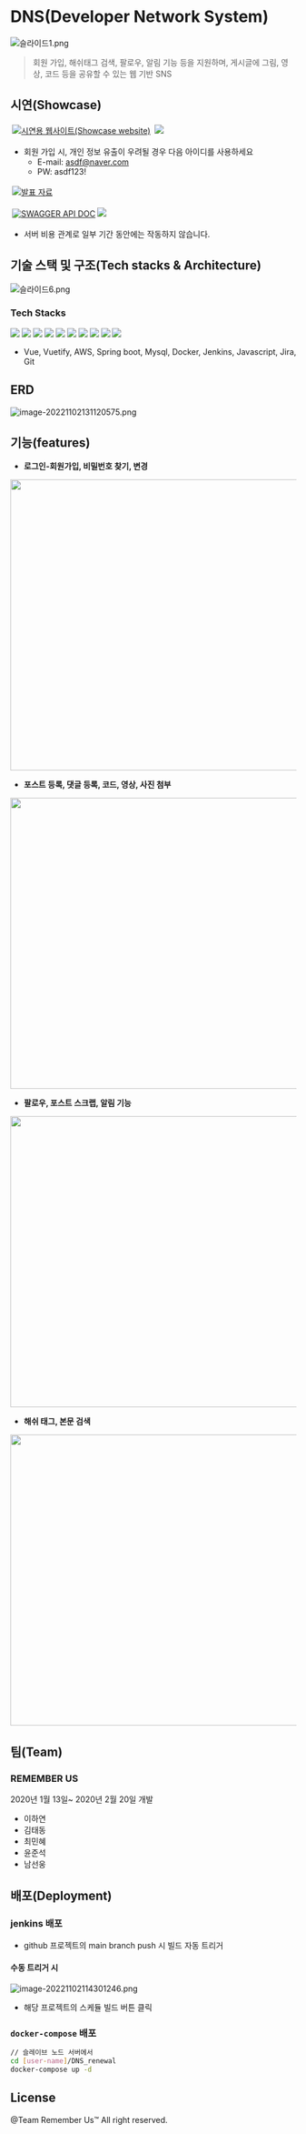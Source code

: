# DNS(Developer Network System)

![슬라이드1.png](assets/슬라이드1.png)

> 회원 가입, 해쉬태그 검색, 팔로우, 알림 기능 등을 지원하며, 게시글에 그림, 영상, 코드 등을 공유할 수 있는 웹 기반 SNS

## 시연(Showcase)

<a class="badge-anchor" href="http://ec2-54-180-98-152.ap-northeast-2.compute.amazonaws.com/"><img style="margin: 3px;" class="badge" title="시연용 웹사이트(Showcase website)" src="https://img.shields.io/badge/시연용 웹사이트(Showcase website)-skyblue?style=for-the-badge&logo=googlechrome"></a> <img src="https://badgen.net/github/status/micromatch/micromatch/4.0.1" >

- 회원 가입 시, 개인 정보 유출이 우려될 경우 다음 아이디를 사용하세요
	- E-mail: asdf@naver.com
	- PW: asdf123!

<a class="badge-anchor" href="https://docs.google.com/presentation/d/1ATPpyd-QxKbGKslnmjN56FQJNkG6qhc7VcyjozlnZ6I/edit?usp=sharing"><img style="margin: 3px;" class="badge" title="발표 자료" src="https://img.shields.io/badge/발표 자료(PPT)-orange?style=for-the-badge&logo=Microsoft PowerPoint"></a>

<a class="badge-anchor" href="http://ec2-54-180-98-152.ap-northeast-2.compute.amazonaws.com:8000/swagger-ui.html"><img style="margin: 3px;" class="badge" title="SWAGGER API DOC" src="https://img.shields.io/badge/SWAGGER API DOC-darkgreen?style=for-the-badge&logo=swagger"></a><img src="https://badgen.net/github/status/micromatch/micromatch/4.0.1">

- 서버 비용 관계로 일부 기간 동안에는 작동하지 않습니다.

## 기술 스택 및 구조(Tech stacks & Architecture)

![슬라이드6.png](assets/슬라이드6.png)
### Tech Stacks
<img src="assets/javascript.svg">  <img src="assets/vue.svg">  <img src="assets/vuetify.svg">  <img src="assets/spring_boot.svg">  <img src="assets/mysql.svg">  <img src="assets/jira.svg">  <img src="assets/jenkins.svg">  <img src="assets/docker.svg">  <img src="assets/git.svg">  <img src="assets/aws.svg">
- Vue, Vuetify, AWS, Spring boot, Mysql, Docker, Jenkins, Javascript, Jira, Git
## ERD
![image-20221102131120575.png](assets/image-20221102131120575.png)

## 기능(features)

- **로그인-회원가입, 비밀번호 찾기, 변경**

<img src="assets/image-20221102155927579.png" width="512px" height="auto">

- **포스트 등록, 댓글 등록, 코드, 영상, 사진 첨부**

<img src="assets/image-20221102155824635.png" width="512px" height="auto">

- **팔로우, 포스트 스크랩, 알림 기능**

<img src="assets/image-20221102155755141.png" width="512px" height="auto">

- **해쉬 태그, 본문 검색**

<img src="assets/image-20221102155734607.png" width="512px" height="auto">


## 팀(Team)
### REMEMBER US
2020년 1월 13일~ 2020년 2월 20일 개발
- 이하연
- 김태동
- 최민혜
- 윤준석
- 남선웅

## 배포(Deployment)
### jenkins 배포
- github 프로젝트의 main branch push 시 빌드 자동 트리거
#### 수동 트리거 시
![image-20221102114301246.png](assets/image-20221102114301246.png)
- 해당 프로젝트의 스케듈 빌드 버튼 클릭
### `docker-compose` 배포
```bash
// 슬레이브 노드 서버에서
cd [user-name]/DNS_renewal
docker-compose up -d
```

## License
@Team Remember Us™ All right reserved.
